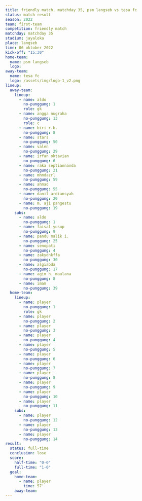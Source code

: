 ```yaml
---
title: friendly match, matchday 35, psm langseb vs tesa fc
status: match result
season: 2022
team: first-team
competition: friendly match
matchday: matchday 35
stadium: jayaloka
place: langseb
time: 06 oktober 2022
kick-off: "15:30"
home-team:
  name: psm langseb
  logo: 
away-team:
  name: tesa fc
  logo: /assets/img/logo-1_v2.png
lineup:
  away-team:
    lineup:
      - name: aldo
        no-punggung: 1
        role: gk
      - name: angga nugraha
        no-punggung: 13
        role: c
      - name: biri r.b.
        no-punggung: 8
      - name: stars
        no-punggung: 50
      - name: valen
        no-punggung: 29
      - name: irfan oktavian
        no-punggung: 6
      - name: raka septiannanda
        no-punggung: 21
      - name: mhmdazrl
        no-punggung: 59
      - name: ahmad
        no-punggung: 55
      - name: danil ardiansyah
        no-punggung: 20
      - name: m. aji pangestu
        no-punggung: 19
    subs:
      - name: aldo
        no-punggung: 1
      - name: faisal yusup
        no-punggung: 9
      - name: pandu malik i.
        no-punggung: 25
      - name: senopati
        no-punggung: 4
      - name: zakydnkffa
        no-punggung: 30
      - name: algiabda
        no-punggung: 17
      - name: agim h. maulana
        no-punggung: 8
      - name: imam
        no-punggung: 39
  home-team:
    lineup:
      - name: player
        no-punggung: 1
        role: gk
      - name: player
        no-punggung: 2
      - name: player
        no-punggung: 3
      - name: player
        no-punggung: 4
      - name: player
        no-punggung: 5
      - name: player
        no-punggung: 6
      - name: player
        no-punggung: 7
      - name: player
        no-punggung: 8
      - name: player
        no-punggung: 9
      - name: player
        no-punggung: 10
      - name: player
        no-punggung: 11
    subs:
      - name: player
        no-punggung: 12
      - name: player
        no-punggung: 13
      - name: player
        no-punggung: 14
result:
  status: full-time
  conclusion: lose
  score:
    half-time: "0-0"
    full-time: "1-0"
  goal:
    home-team:
      - name: player
        time: 57'
    away-team:
---
```

